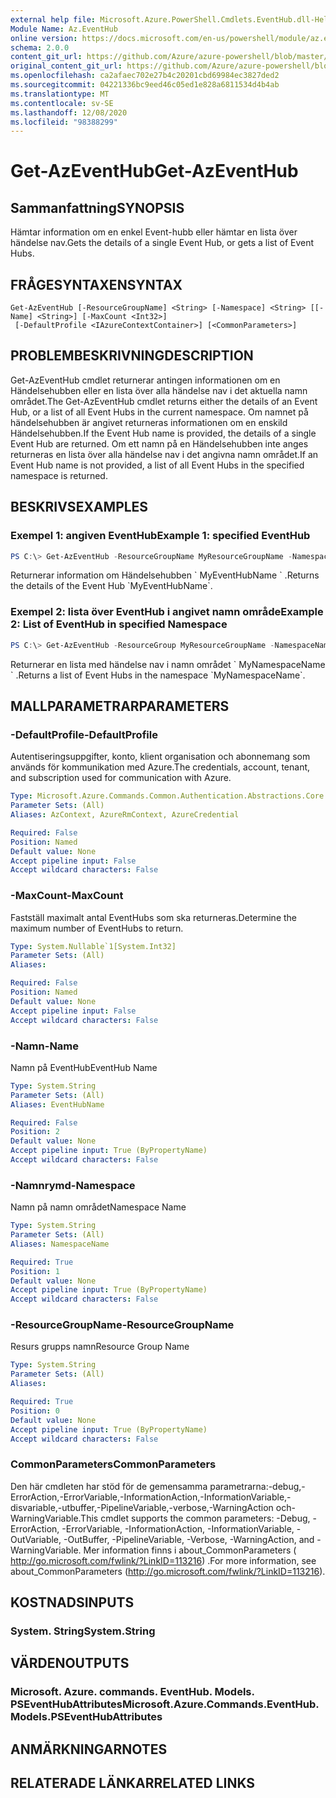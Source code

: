 ```yaml
---
external help file: Microsoft.Azure.PowerShell.Cmdlets.EventHub.dll-Help.xml
Module Name: Az.EventHub
online version: https://docs.microsoft.com/en-us/powershell/module/az.eventhub/get-azeventhub
schema: 2.0.0
content_git_url: https://github.com/Azure/azure-powershell/blob/master/src/EventHub/EventHub/help/Get-AzEventHub.md
original_content_git_url: https://github.com/Azure/azure-powershell/blob/master/src/EventHub/EventHub/help/Get-AzEventHub.md
ms.openlocfilehash: ca2afaec702e27b4c20201cbd69984ec3827ded2
ms.sourcegitcommit: 04221336bc9eed46c05ed1e828a6811534d4b4ab
ms.translationtype: MT
ms.contentlocale: sv-SE
ms.lasthandoff: 12/08/2020
ms.locfileid: "98388299"
---
```

# <span data-ttu-id="c9ce7-101">Get-AzEventHub</span><span class="sxs-lookup"><span data-stu-id="c9ce7-101">Get-AzEventHub</span></span>

## <span data-ttu-id="c9ce7-102">Sammanfattning</span><span class="sxs-lookup"><span data-stu-id="c9ce7-102">SYNOPSIS</span></span>
<span data-ttu-id="c9ce7-103">Hämtar information om en enkel Event-hubb eller hämtar en lista över händelse nav.</span><span class="sxs-lookup"><span data-stu-id="c9ce7-103">Gets the details of a single Event Hub, or gets a list of Event Hubs.</span></span>

## <span data-ttu-id="c9ce7-104">FRÅGESYNTAXEN</span><span class="sxs-lookup"><span data-stu-id="c9ce7-104">SYNTAX</span></span>

```
Get-AzEventHub [-ResourceGroupName] <String> [-Namespace] <String> [[-Name] <String>] [-MaxCount <Int32>]
 [-DefaultProfile <IAzureContextContainer>] [<CommonParameters>]
```

## <span data-ttu-id="c9ce7-105">PROBLEMBESKRIVNING</span><span class="sxs-lookup"><span data-stu-id="c9ce7-105">DESCRIPTION</span></span>
<span data-ttu-id="c9ce7-106">Get-AzEventHub cmdlet returnerar antingen informationen om en Händelsehubben eller en lista över alla händelse nav i det aktuella namn området.</span><span class="sxs-lookup"><span data-stu-id="c9ce7-106">The Get-AzEventHub cmdlet returns either the details of an Event Hub, or a list of all Event Hubs in the current namespace.</span></span>
<span data-ttu-id="c9ce7-107">Om namnet på händelsehubben är angivet returneras informationen om en enskild Händelsehubben.</span><span class="sxs-lookup"><span data-stu-id="c9ce7-107">If the Event Hub name is provided, the details of a single Event Hub are returned.</span></span>
<span data-ttu-id="c9ce7-108">Om ett namn på en Händelsehubben inte anges returneras en lista över alla händelse nav i det angivna namn området.</span><span class="sxs-lookup"><span data-stu-id="c9ce7-108">If an Event Hub name is not provided, a list of all Event Hubs in the specified namespace is returned.</span></span>

## <span data-ttu-id="c9ce7-109">BESKRIVS</span><span class="sxs-lookup"><span data-stu-id="c9ce7-109">EXAMPLES</span></span>

### <span data-ttu-id="c9ce7-110">Exempel 1: angiven EventHub</span><span class="sxs-lookup"><span data-stu-id="c9ce7-110">Example 1: specified EventHub</span></span>
```powershell
PS C:\> Get-AzEventHub -ResourceGroupName MyResourceGroupName -NamespaceName MyNamespaceName -EventHubName MyEventHubName
```

<span data-ttu-id="c9ce7-111">Returnerar information om Händelsehubben \` MyEventHubName \` .</span><span class="sxs-lookup"><span data-stu-id="c9ce7-111">Returns the details of the Event Hub \`MyEventHubName\`.</span></span>

### <span data-ttu-id="c9ce7-112">Exempel 2: lista över EventHub i angivet namn område</span><span class="sxs-lookup"><span data-stu-id="c9ce7-112">Example 2: List of EventHub in specified Namespace</span></span>
```powershell
PS C:\> Get-AzEventHub -ResourceGroup MyResourceGroupName -NamespaceName MyNamespaceName
```

<span data-ttu-id="c9ce7-113">Returnerar en lista med händelse nav i namn området \` MyNamespaceName \` .</span><span class="sxs-lookup"><span data-stu-id="c9ce7-113">Returns a list of Event Hubs in the namespace \`MyNamespaceName\`.</span></span>

## <span data-ttu-id="c9ce7-114">MALLPARAMETRAR</span><span class="sxs-lookup"><span data-stu-id="c9ce7-114">PARAMETERS</span></span>

### <span data-ttu-id="c9ce7-115">-DefaultProfile</span><span class="sxs-lookup"><span data-stu-id="c9ce7-115">-DefaultProfile</span></span>
<span data-ttu-id="c9ce7-116">Autentiseringsuppgifter, konto, klient organisation och abonnemang som används för kommunikation med Azure.</span><span class="sxs-lookup"><span data-stu-id="c9ce7-116">The credentials, account, tenant, and subscription used for communication with Azure.</span></span>

```yaml
Type: Microsoft.Azure.Commands.Common.Authentication.Abstractions.Core.IAzureContextContainer
Parameter Sets: (All)
Aliases: AzContext, AzureRmContext, AzureCredential

Required: False
Position: Named
Default value: None
Accept pipeline input: False
Accept wildcard characters: False
```

### <span data-ttu-id="c9ce7-117">-MaxCount</span><span class="sxs-lookup"><span data-stu-id="c9ce7-117">-MaxCount</span></span>
<span data-ttu-id="c9ce7-118">Fastställ maximalt antal EventHubs som ska returneras.</span><span class="sxs-lookup"><span data-stu-id="c9ce7-118">Determine the maximum number of EventHubs to return.</span></span>

```yaml
Type: System.Nullable`1[System.Int32]
Parameter Sets: (All)
Aliases:

Required: False
Position: Named
Default value: None
Accept pipeline input: False
Accept wildcard characters: False
```

### <span data-ttu-id="c9ce7-119">-Namn</span><span class="sxs-lookup"><span data-stu-id="c9ce7-119">-Name</span></span>
<span data-ttu-id="c9ce7-120">Namn på EventHub</span><span class="sxs-lookup"><span data-stu-id="c9ce7-120">EventHub Name</span></span>

```yaml
Type: System.String
Parameter Sets: (All)
Aliases: EventHubName

Required: False
Position: 2
Default value: None
Accept pipeline input: True (ByPropertyName)
Accept wildcard characters: False
```

### <span data-ttu-id="c9ce7-121">-Namnrymd</span><span class="sxs-lookup"><span data-stu-id="c9ce7-121">-Namespace</span></span>
<span data-ttu-id="c9ce7-122">Namn på namn området</span><span class="sxs-lookup"><span data-stu-id="c9ce7-122">Namespace Name</span></span>

```yaml
Type: System.String
Parameter Sets: (All)
Aliases: NamespaceName

Required: True
Position: 1
Default value: None
Accept pipeline input: True (ByPropertyName)
Accept wildcard characters: False
```

### <span data-ttu-id="c9ce7-123">-ResourceGroupName</span><span class="sxs-lookup"><span data-stu-id="c9ce7-123">-ResourceGroupName</span></span>
<span data-ttu-id="c9ce7-124">Resurs grupps namn</span><span class="sxs-lookup"><span data-stu-id="c9ce7-124">Resource Group Name</span></span>

```yaml
Type: System.String
Parameter Sets: (All)
Aliases:

Required: True
Position: 0
Default value: None
Accept pipeline input: True (ByPropertyName)
Accept wildcard characters: False
```

### <span data-ttu-id="c9ce7-125">CommonParameters</span><span class="sxs-lookup"><span data-stu-id="c9ce7-125">CommonParameters</span></span>
<span data-ttu-id="c9ce7-126">Den här cmdleten har stöd för de gemensamma parametrarna:-debug,-ErrorAction,-ErrorVariable,-InformationAction,-InformationVariable,-disvariable,-utbuffer,-PipelineVariable,-verbose,-WarningAction och-WarningVariable.</span><span class="sxs-lookup"><span data-stu-id="c9ce7-126">This cmdlet supports the common parameters: -Debug, -ErrorAction, -ErrorVariable, -InformationAction, -InformationVariable, -OutVariable, -OutBuffer, -PipelineVariable, -Verbose, -WarningAction, and -WarningVariable.</span></span> <span data-ttu-id="c9ce7-127">Mer information finns i about_CommonParameters ( http://go.microsoft.com/fwlink/?LinkID=113216) .</span><span class="sxs-lookup"><span data-stu-id="c9ce7-127">For more information, see about_CommonParameters (http://go.microsoft.com/fwlink/?LinkID=113216).</span></span>

## <span data-ttu-id="c9ce7-128">KOSTNADS</span><span class="sxs-lookup"><span data-stu-id="c9ce7-128">INPUTS</span></span>

### <span data-ttu-id="c9ce7-129">System. String</span><span class="sxs-lookup"><span data-stu-id="c9ce7-129">System.String</span></span>

## <span data-ttu-id="c9ce7-130">VÄRDEN</span><span class="sxs-lookup"><span data-stu-id="c9ce7-130">OUTPUTS</span></span>

### <span data-ttu-id="c9ce7-131">Microsoft. Azure. commands. EventHub. Models. PSEventHubAttributes</span><span class="sxs-lookup"><span data-stu-id="c9ce7-131">Microsoft.Azure.Commands.EventHub.Models.PSEventHubAttributes</span></span>

## <span data-ttu-id="c9ce7-132">ANMÄRKNINGAR</span><span class="sxs-lookup"><span data-stu-id="c9ce7-132">NOTES</span></span>

## <span data-ttu-id="c9ce7-133">RELATERADE LÄNKAR</span><span class="sxs-lookup"><span data-stu-id="c9ce7-133">RELATED LINKS</span></span>
